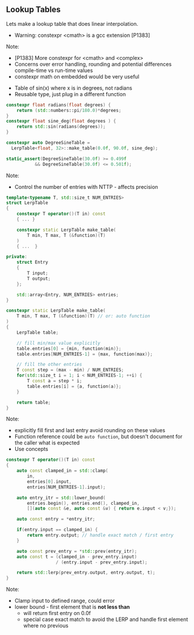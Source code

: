## Lookup Tables

Lets make a lookup table that does linear interpolation.

- Warning: constexpr &lt;cmath&gt; is a gcc extension [P1383]
  <!-- .element: class="fragment" -->

Note:
- [P1383] More constexpr for &lt;cmath&gt; and &lt;complex&gt;
- Concerns over error handling, rounding and potential differences
  compile-time vs run-time values
- constexpr math on embedded would be very useful



<!-- down -->
- Table of sin(x) where x is in degrees, not radians
- Reusable type, just plug in a different function

```C++
constexpr float radians(float degrees) {
    return (std::numbers::pi/180.0)*degrees;
}
constexpr float sine_deg(float degrees ) {
    return std::sin(radians(degrees));
}

constexpr auto DegreeSineTable =
  LerpTable<float, 32>::make_table(0.0f, 90.0f, sine_deg);

static_assert(DegreeSineTable(30.0f) >= 0.499f
           && DegreeSineTable(30.0f) <= 0.501f);
```

Note:
- Control the number of entries with NTTP - affects precision




<!-- down -->
```C++
template<typename T, std::size_t NUM_ENTRIES>
struct LerpTable
{
    constexpr T operator()(T in) const
    { ... }

    constexpr static LerpTable make_table(
        T min, T max, T (&function)(T)
    )
    { ...  }

private:
    struct Entry
    {
        T input;
        T output;
    };

    std::array<Entry, NUM_ENTRIES> entries;
}
```
<!-- .element: class="r-stretch" -->



<!-- down -->
```C++
constexpr static LerpTable make_table(
    T min, T max, T (&function)(T) // or: auto function
)
{
    LerpTable table;

    // fill min/max value explicitly
    table.entries[0] = {min, function(min)};
    table.entries[NUM_ENTRIES-1] = {max, function(max)};

    // fill the other entries
    T const step = (max - min) / NUM_ENTRIES;
    for(std::size_t i = 1; i < NUM_ENTRIES-1; ++i) {
        T const a = step * i;
        table.entries[i] = {a, function(a)};
    }

    return table;
}
```
<!-- .element: class="r-stretch" -->

Note:
- explicitly fill first and last entry avoid rounding on these values
- Function reference could be `auto function`, but doesn't document
  for the caller what is expected
- Use concepts



<!-- down -->
```C++
constexpr T operator()(T in) const
{
    auto const clamped_in = std::clamp(
        in,
        entries[0].input,
        entries[NUM_ENTRIES-1].input);

    auto entry_itr = std::lower_bound(
        entries.begin(), entries.end(), clamped_in,
        [](auto const &e, auto const &v) { return e.input < v;});

    auto const entry = *entry_itr;

    if(entry.input == clamped_in) {
        return entry.output; // handle exact match / first entry
    }

    auto const prev_entry = *std::prev(entry_itr);
    auto const t = (clamped_in - prev_entry.input)
                   / (entry.input - prev_entry.input);

    return std::lerp(prev_entry.output, entry.output, t);
}
```
<!-- .element: class="r-stretch" -->

Note:
- Clamp input to defined range, could error
- lower bound - first element that is __not less than__
  - will return first entry on 0.0f
  - special case exact match to avoid the LERP
    and handle first element where no previous

